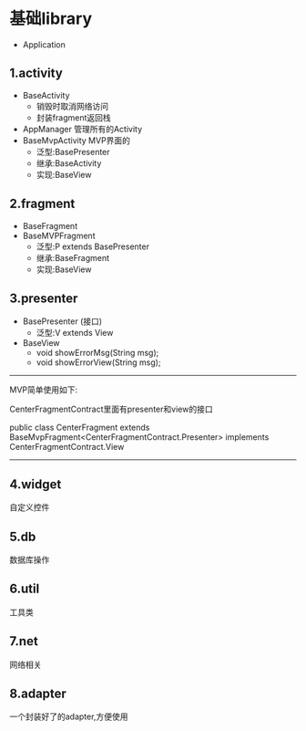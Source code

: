# 基础library

- Application

## 1.activity

- BaseActivity
	- 销毁时取消网络访问
	- 封装fragment返回栈
- AppManager 管理所有的Activity
- BaseMvpActivity  MVP界面的
	- 泛型:BasePresenter
	- 继承:BaseActivity
	- 实现:BaseView

## 2.fragment

- BaseFragment
- BaseMVPFragment 
	- 泛型:P extends BasePresenter
	- 继承:BaseFragment
	- 实现:BaseView

## 3.presenter

- BasePresenter (接口)
	- 泛型:V extends View
- BaseView 
	- void showErrorMsg(String msg);
	- void showErrorView(String msg);

-----------

MVP简单使用如下:

CenterFragmentContract里面有presenter和view的接口

public class CenterFragment extends BaseMvpFragment<CenterFragmentContract.Presenter>
        implements CenterFragmentContract.View

--------------
## 4.widget

自定义控件

## 5.db
数据库操作

## 6.util

工具类

## 7.net
网络相关

## 8.adapter

一个封装好了的adapter,方便使用
